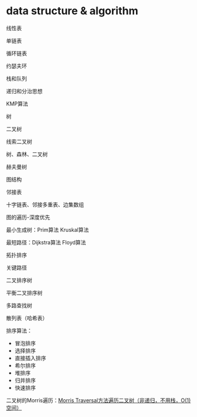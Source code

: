 # data structure & algorithm

线性表

单链表

循环链表

约瑟夫环

栈和队列

递归和分治思想

KMP算法

树

二叉树

线索二叉树

树、森林、二叉树

赫夫曼树

图结构

邻接表

十字链表、邻接多重表、边集数组

图的遍历-深度优先

最小生成树：Prim算法 Kruskal算法

最短路径：Dijkstra算法 Floyd算法

拓扑排序

关键路径

二叉排序树

平衡二叉排序树

多路查找树

散列表（哈希表）

排序算法：

- 冒泡排序
- 选择排序
- 直接插入排序
- 希尔排序
- 堆排序
- 归并排序
- 快速排序



二叉树的Morris遍历：[Morris Traversal方法遍历二叉树（非递归，不用栈，O(1)空间）](https://www.cnblogs.com/AnnieKim/archive/2013/06/15/MorrisTraversal.html)

